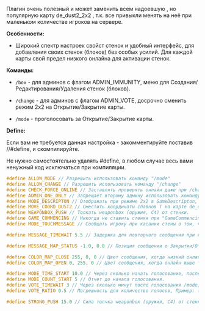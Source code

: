 Плагин очень полезный и может заменить всем надоевшую , но популярную карту de_dust2_2x2 , т.к. все привыкли менять на неё при маленьком количестве игроков на сервере.

**Особенности:**
- Широкий спектр настроек свойст стенок и удобный интерфейс, для добавления своих стенок (блоков) без особых усилий.
Для каждой карты свой предел низкого онлайна для активации стенок.

**Команды:**
- `/box` - для админов с флагом ADMIN_IMMUNITY, меню для Создания/Редактирования/Удаления стенок (блоков).

- `/change` - для админов с флагом ADMIN_VOTE, досрочно сменить режим 2x2 на Открытие/Закрытие карты.

- `/mode` - проголосовать за Открытие/Закрытие карты.

**Define:**

Если вам не требуется данная настройка - закомментируйте поставив //#define, и скомпилируйте.

Не нужно самостоятельно удалять #define, в любом случае весь вами ненужный код исключаться при компиляции.

```cpp
#define ALLOW_MODE // Разрешить использовать команду "/mode"
#define ALLOW_CHANGE // Разрешить использовать команду "/change"
#define CHECK_FORCE_ONLINE // Заставлять проверять онлайн даже при /change, если нет действующих админов в игре, кроме админов в спектаторе, при ADMIN_ONE_ONLY, проверяет только одного активного админа.
#define ADMIN_ONE_ONLY // Запрещает второму админу использовать команду "/change", если первый админ его уже использовал для открытия карты и если админ который активировал "/change" - активный и находится в команде. (Не проверено)
#define MODE_DESCRIPTON // Отображать при режиме 2x2 в GameDescripton, что включен режим "Mode:карта_2x2"
#define MOVE_COORD_DUST2 // Сместить координаты спавнов T на карте de_dust2, которые находятся за аркой.
#define WEAPONBOX_PUSH // Толкать weaponbox (оружия, C4) от стенки.
#define GAME_COMMENCING // Никогда не ставить стенки при "GameCommencing" или "Restart"
#define MODE_TOUCHMESSAGE // Сообщать игроку при касании стены о том, что проход закрыт.

#define MESSAGE_TIMEWAIT 5.5 // Задержка для повторного сообщения при касании стенки игроком.

#define MESSAGE_MAP_STATUS -1.0, 0.8 // Позиция сообщении о Закрытии/Открытии карты.

#define COLOR_MAP_CLOSE 255, 0, 0 // Цвет сообщения, когда низкий онлайн и карта закрывается. Тип цвета RGB, http://www.colorschemer.com/online.html
#define COLOR_MAP_OPEN 0, 255, 0 // Цвет сообщения, когда онлайн выше требуемого и карта открывается. Тип цвета RGB, http://www.colorschemer.com/online.html

#define MODE_TIME_START 10.0 // Через сколько начать голосование, после нужного количества голосов.
#define MODE_COUNT_START 5 // Отчет до начала голосования.
#define VOTE_TIMEWAIT 3 // Через сколько минут после голосования /mode, будет снова доступно.
#define VOTE_RATIO 0.5 // Погрешность для количество голосов, Пример: (Ratio: 0.5, требуется 0.5 * 32 = 16 голосов из 32 игроков)

#define STRONG_PUSH 15.0 // Сила толчка weaponbox (оружия, C4) от стенки
```

